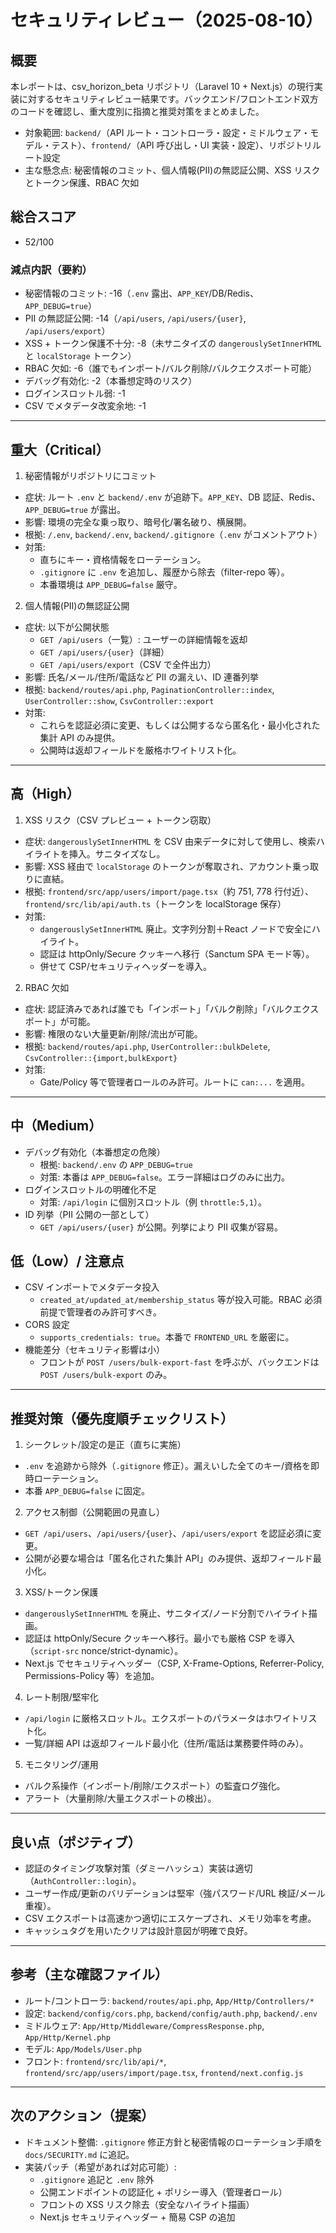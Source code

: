 # セキュリティレビュー（2025-08-10）

## 概要
本レポートは、csv_horizon_beta リポジトリ（Laravel 10 + Next.js）の現行実装に対するセキュリティレビュー結果です。バックエンド/フロントエンド双方のコードを確認し、重大度別に指摘と推奨対策をまとめました。

- 対象範囲: `backend/`（API ルート・コントローラ・設定・ミドルウェア・モデル・テスト）、`frontend/`（API 呼び出し・UI 実装・設定）、リポジトリルート設定
- 主な懸念点: 秘密情報のコミット、個人情報(PII)の無認証公開、XSS リスクとトークン保護、RBAC 欠如

## 総合スコア
- 52/100

### 減点内訳（要約）
- 秘密情報のコミット: -16（`.env` 露出、`APP_KEY`/DB/Redis、`APP_DEBUG=true`）
- PII の無認証公開: -14（`/api/users`, `/api/users/{user}`, `/api/users/export`）
- XSS + トークン保護不十分: -8（未サニタイズの `dangerouslySetInnerHTML` と `localStorage` トークン）
- RBAC 欠如: -6（誰でもインポート/バルク削除/バルクエクスポート可能）
- デバッグ有効化: -2（本番想定時のリスク）
- ログインスロットル弱: -1
- CSV でメタデータ改変余地: -1

---

## 重大（Critical）
1) 秘密情報がリポジトリにコミット
- 症状: ルート `.env` と `backend/.env` が追跡下。`APP_KEY`、DB 認証、Redis、`APP_DEBUG=true` が露出。
- 影響: 環境の完全な乗っ取り、暗号化/署名破り、横展開。
- 根拠: `/.env`, `backend/.env`, `backend/.gitignore`（`.env` がコメントアウト）
- 対策:
  - 直ちにキー・資格情報をローテーション。
  - `.gitignore` に `.env` を追加し、履歴から除去（filter-repo 等）。
  - 本番環境は `APP_DEBUG=false` 厳守。

2) 個人情報(PII)の無認証公開
- 症状: 以下が公開状態
  - `GET /api/users`（一覧）: ユーザーの詳細情報を返却
  - `GET /api/users/{user}`（詳細）
  - `GET /api/users/export`（CSV で全件出力）
- 影響: 氏名/メール/住所/電話など PII の漏えい、ID 連番列挙
- 根拠: `backend/routes/api.php`, `PaginationController::index`, `UserController::show`, `CsvController::export`
- 対策:
  - これらを認証必須に変更、もしくは公開するなら匿名化・最小化された集計 API のみ提供。
  - 公開時は返却フィールドを厳格ホワイトリスト化。

---

## 高（High）
1) XSS リスク（CSV プレビュー + トークン窃取）
- 症状: `dangerouslySetInnerHTML` を CSV 由来データに対して使用し、検索ハイライトを挿入。サニタイズなし。
- 影響: XSS 経由で `localStorage` のトークンが奪取され、アカウント乗っ取りに直結。
- 根拠: `frontend/src/app/users/import/page.tsx`（約 751, 778 行付近）、`frontend/src/lib/api/auth.ts`（トークンを localStorage 保存）
- 対策:
  - `dangerouslySetInnerHTML` 廃止。文字列分割＋React ノードで安全にハイライト。
  - 認証は httpOnly/Secure クッキーへ移行（Sanctum SPA モード等）。
  - 併せて CSP/セキュリティヘッダーを導入。

2) RBAC 欠如
- 症状: 認証済みであれば誰でも「インポート」「バルク削除」「バルクエクスポート」が可能。
- 影響: 権限のない大量更新/削除/流出が可能。
- 根拠: `backend/routes/api.php`, `UserController::bulkDelete`, `CsvController::{import,bulkExport}`
- 対策:
  - Gate/Policy 等で管理者ロールのみ許可。ルートに `can:...` を適用。

---

## 中（Medium）
- デバッグ有効化（本番想定の危険）
  - 根拠: `backend/.env` の `APP_DEBUG=true`
  - 対策: 本番は `APP_DEBUG=false`。エラー詳細はログのみに出力。
- ログインスロットルの明確化不足
  - 対策: `/api/login` に個別スロットル（例 `throttle:5,1`）。
- ID 列挙（PII 公開の一部として）
  - `GET /api/users/{user}` が公開。列挙により PII 収集が容易。

## 低（Low）/ 注意点
- CSV インポートでメタデータ投入
  - `created_at/updated_at/membership_status` 等が投入可能。RBAC 必須前提で管理者のみ許可すべき。
- CORS 設定
  - `supports_credentials: true`。本番で `FRONTEND_URL` を厳密に。
- 機能差分（セキュリティ影響は小）
  - フロントが `POST /users/bulk-export-fast` を呼ぶが、バックエンドは `POST /users/bulk-export` のみ。

---

## 推奨対策（優先度順チェックリスト）
1) シークレット/設定の是正（直ちに実施）
- `.env` を追跡から除外（`.gitignore` 修正）。漏えいした全てのキー/資格を即時ローテーション。
- 本番 `APP_DEBUG=false` に固定。

2) アクセス制御（公開範囲の見直し）
- `GET /api/users`、`/api/users/{user}`、`/api/users/export` を認証必須に変更。
- 公開が必要な場合は「匿名化された集計 API」のみ提供、返却フィールド最小化。

3) XSS/トークン保護
- `dangerouslySetInnerHTML` を廃止、サニタイズ/ノード分割でハイライト描画。
- 認証は httpOnly/Secure クッキーへ移行。最小でも厳格 CSP を導入（`script-src` nonce/strict-dynamic）。
- Next.js でセキュリティヘッダー（CSP, X-Frame-Options, Referrer-Policy, Permissions-Policy 等）を追加。

4) レート制限/堅牢化
- `/api/login` に厳格スロットル。エクスポートのパラメータはホワイトリスト化。
- 一覧/詳細 API は返却フィールド最小化（住所/電話は業務要件時のみ）。

5) モニタリング/運用
- バルク系操作（インポート/削除/エクスポート）の監査ログ強化。
- アラート（大量削除/大量エクスポートの検出）。

---

## 良い点（ポジティブ）
- 認証のタイミング攻撃対策（ダミーハッシュ）実装は適切（`AuthController::login`）。
- ユーザー作成/更新のバリデーションは堅牢（強パスワード/URL 検証/メール重複）。
- CSV エクスポートは高速かつ適切にエスケープされ、メモリ効率を考慮。
- キャッシュタグを用いたクリアは設計意図が明確で良好。

---

## 参考（主な確認ファイル）
- ルート/コントローラ: `backend/routes/api.php`, `App/Http/Controllers/*`
- 設定: `backend/config/cors.php`, `backend/config/auth.php`, `backend/.env`
- ミドルウェア: `App/Http/Middleware/CompressResponse.php`, `App/Http/Kernel.php`
- モデル: `App/Models/User.php`
- フロント: `frontend/src/lib/api/*`, `frontend/src/app/users/import/page.tsx`, `frontend/next.config.js`

---

## 次のアクション（提案）
- ドキュメント整備: `.gitignore` 修正方針と秘密情報のローテーション手順を `docs/SECURITY.md` に追記。
- 実装パッチ（希望があれば対応可能）:
  - `.gitignore` 追記と `.env` 除外
  - 公開エンドポイントの認証化 + ポリシー導入（管理者ロール）
  - フロントの XSS リスク除去（安全なハイライト描画）
  - Next.js セキュリティヘッダー + 簡易 CSP の追加

